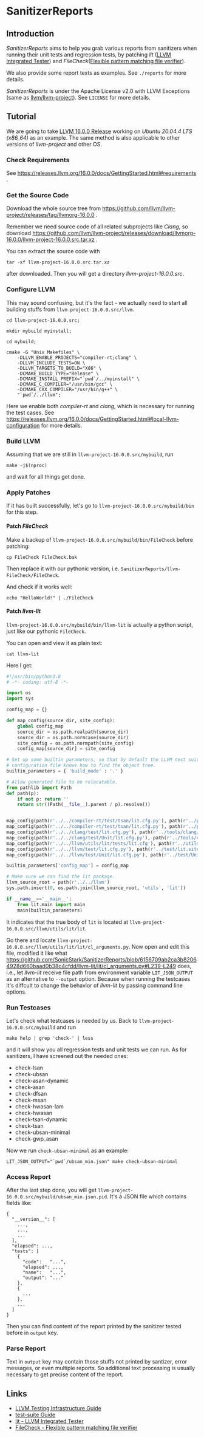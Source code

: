 # SanitizerReports

## Introduction

*SanitizerReports* aims to help you grab various reports from sanitizers when running their unit tests and regression tests,
by patching
*lit* ([LLVM Integrated Tester](https://llvm.org/docs/CommandGuide/lit.html))
and
*FileCheck*([Flexible pattern matching file verifier](https://llvm.org/docs/CommandGuide/FileCheck.html)).

We also provide some report texts as examples. See `./reports` for more details.

*SanitizerReports* is under the Apache License v2.0 with LLVM Exceptions (same as [llvm/llvm-project](https://github.com/llvm/llvm-project)).
See `LICENSE` for more details.

## Tutorial

We are going to take
[LLVM 16.0.0 Release](https://github.com/llvm/llvm-project/releases/tag/llvmorg-16.0.0)
working on *Ubuntu 20.04.4 LTS (x86_64)* as an example.
The same method is also applicable to other versions of *llvm-project* and other OS.

### Check Requirements

See https://releases.llvm.org/16.0.0/docs/GettingStarted.html#requirements .

### Get the Source Code

Download the whole source tree from 
https://github.com/llvm/llvm-project/releases/tag/llvmorg-16.0.0 .

Remember we need source code of all related subprojects like *Clang*, so download
https://github.com/llvm/llvm-project/releases/download/llvmorg-16.0.0/llvm-project-16.0.0.src.tar.xz .

You can extract the source code with
```shell
tar -xf llvm-project-16.0.0.src.tar.xz
```
after downloaded. Then you will get a directory *llvm-project-16.0.0.src*.

### Configure LLVM

This may sound confusing, but it's the fact - we actually need to start all building stuffs 
from `llvm-project-16.0.0.src/llvm`.

```shell
cd llvm-project-16.0.0.src;

mkdir mybuild myinstall;

cd mybuild;

cmake -G "Unix Makefiles" \
    -DLLVM_ENABLE_PROJECTS="compiler-rt;clang" \
    -DLLVM_INCLUDE_TESTS=ON \
    -DLLVM_TARGETS_TO_BUILD="X86" \
    -DCMAKE_BUILD_TYPE="Release" \
    -DCMAKE_INSTALL_PREFIX="`pwd`/../myinstall" \
    -DCMAKE_C_COMPILER="/usr/bin/gcc" \
    -DCMAKE_CXX_COMPILER="/usr/bin/g++" \
    "`pwd`/../llvm";
```

Here we enable both *compiler-rt* and *clang*, which is necessary for running the test cases.
See https://releases.llvm.org/16.0.0/docs/GettingStarted.html#local-llvm-configuration for more details.

### Build LLVM

Assuming that we are still in `llvm-project-16.0.0.src/mybuild`, run

```shell
make -j$(nproc)
```

and wait for all things get done.

### Apply Patches

If it has built successfully, let's go to `llvm-project-16.0.0.src/mybuild/bin` for this step.

#### Patch *FileCheck*

Make a backup of `llvm-project-16.0.0.src/mybuild/bin/FileCheck` before patching:
```shell
cp FileCheck FileCheck.bak
```

Then replace it with our pythonic version, i.e. `SanitizerReports/llvm-FileCheck/FileCheck`.

And check if it works well:
```shell
echo "HelloWorld!" | ./FileCheck
```

#### Patch *llvm-lit*

`llvm-project-16.0.0.src/mybuild/bin/llvm-lit` is actually a python script, just like our pythonic `FileCheck`.

You can open and view it as plain text:
```shell
cat llvm-lit
```

Here I get:
```python
#!/usr/bin/python3.8
# -*- coding: utf-8 -*-

import os
import sys

config_map = {}

def map_config(source_dir, site_config):
    global config_map
    source_dir = os.path.realpath(source_dir)
    source_dir = os.path.normcase(source_dir)
    site_config = os.path.normpath(site_config)
    config_map[source_dir] = site_config

# Set up some builtin parameters, so that by default the LLVM test suite
# configuration file knows how to find the object tree.
builtin_parameters = { 'build_mode' : '.' }

# Allow generated file to be relocatable.
from pathlib import Path
def path(p):
    if not p: return ''
    return str((Path(__file__).parent / p).resolve())


map_config(path(r'../../compiler-rt/test/tsan/lit.cfg.py'), path(r'../projects/compiler-rt/test/tsan/X86_64Config/lit.site.cfg.py'))
map_config(path(r'../../compiler-rt/test/tsan/lit.cfg.py'), path(r'../projects/compiler-rt/test/tsan/X86_64LinuxDynamicConfig/lit.site.cfg.py'))
map_config(path(r'../../clang/test/lit.cfg.py'), path(r'../tools/clang/test/lit.site.cfg.py'))
map_config(path(r'../../clang/test/Unit/lit.cfg.py'), path(r'../tools/clang/test/Unit/lit.site.cfg.py'))
map_config(path(r'../../llvm/utils/lit/tests/lit.cfg'), path(r'../utils/lit/lit.site.cfg'))
map_config(path(r'../../llvm/test/lit.cfg.py'), path(r'../test/lit.site.cfg.py'))
map_config(path(r'../../llvm/test/Unit/lit.cfg.py'), path(r'../test/Unit/lit.site.cfg.py'))

builtin_parameters['config_map'] = config_map

# Make sure we can find the lit package.
llvm_source_root = path(r'../../llvm')
sys.path.insert(0, os.path.join(llvm_source_root, 'utils', 'lit'))

if __name__=='__main__':
    from lit.main import main
    main(builtin_parameters)
```

It indicates that the true body of `lit` is located at `llvm-project-16.0.0.src/llvm/utils/lit/lit`.

Go there and locate `llvm-project-16.0.0.src/llvm/utils/lit/lit/cl_arguments.py`.
Now open and edit this file, modified it like what 
https://github.com/SonicStark/SanitizerReports/blob/6156709ab2ca3b82064928d660baad0b38c4cfdd/llvm-lit/lit/cl_arguments.py#L239-L249
does, i.e., let *llvm-lit* receive file path from environment variable `LIT_JSON_OUTPUT` as an alternative to `--output` option.
Because when running the testcases it's diffcult to 
change the behavior of *llvm-lit* by passing command line options.

### Run Testcases

Let's check what testcases is needed by us. 
Back to `llvm-project-16.0.0.src/mybuild` and run
```shell
make help | grep 'check-' | less
```
and it will show you all regression tests and unit tests we can run.
As for sanitizers, I have screened out the needed ones:
 * check-lsan
 * check-ubsan
 * check-asan-dynamic
 * check-asan
 * check-dfsan
 * check-msan
 * check-hwasan-lam
 * check-hwasan
 * check-tsan-dynamic
 * check-tsan
 * check-ubsan-minimal
 * check-gwp_asan

Now we run `check-ubsan-minimal` as an example:
```shell
LIT_JSON_OUTPUT="`pwd`/ubsan_min.json" make check-ubsan-minimal
```

### Access Report

After the last step done, you will get `llvm-project-16.0.0.src/mybuild/ubsan_min.json.pid`.
It's a JSON file which contains fields like:
```text
{
  "__version__": [
    ...,
    ...,
    ...
  ],
  "elapsed": ...,
  "tests": [
    {
      "code":   "...",
      "elapsed": ...,
      "name":   "...",
      "output": "..."
    },
    {
      ...
    },
    ...
  ]
}
```

Then you can find content of the report printed by the sanitizer tested before in `output` key.

### Parse Report

Text in `output` key may contain those stuffs not printed by santizer, error messages, or even multiple reports.
So additional text processing is usually necessary to get precise content of the report.

## Links

 - [LLVM Testing Infrastructure Guide](https://llvm.org/docs/TestingGuide.html#llvm-testing-infrastructure-guide)
 - [test-suite Guide](https://llvm.org/docs/TestSuiteGuide.html)
 - [lit - LLVM Integrated Tester](https://llvm.org/docs/CommandGuide/lit.html#lit-llvm-integrated-tester)
 - [FileCheck - Flexible pattern matching file verifier](https://llvm.org/docs/CommandGuide/FileCheck.html)
